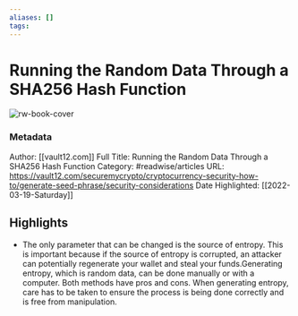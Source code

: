 ```yaml
---
aliases: []
tags:
---
```

# Running the Random Data Through a SHA256 Hash Function

![rw-book-cover](https://readwise-assets.s3.amazonaws.com/static/images/article4.6bc1851654a0.png)
### Metadata
Author: [[vault12.com]]
Full Title: Running the Random Data Through a SHA256 Hash Function
Category: #readwise/articles
URL: https://vault12.com/securemycrypto/cryptocurrency-security-how-to/generate-seed-phrase/security-considerations
Date Highlighted: [[2022-03-19-Saturday]]

## Highlights
- The only parameter that can be changed is the source of entropy. This is important because if the source of entropy is corrupted, an attacker can potentially regenerate your wallet and steal your funds.Generating entropy, which is random data, can be done manually or with a computer. Both methods have pros and cons. When generating entropy, care has to be taken to ensure the process is being done correctly and is free from manipulation.

